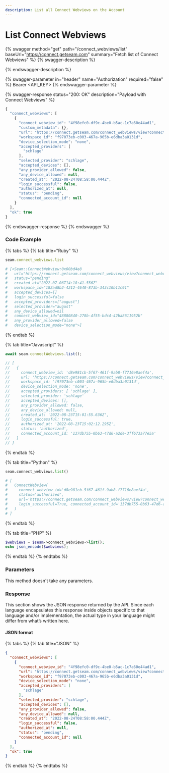 ```yaml
---
description: List all Connect Webviews on the Account
---
```


# List Connect Webviews

{% swagger method="get" path="/connect_webviews/list" baseUrl="https://connect.getseam.com" summary="Fetch list of Connect Webviews" %}
{% swagger-description %}

{% endswagger-description %}

{% swagger-parameter in="header" name="Authorization" required="false" %}
Bearer <API_KEY>
{% endswagger-parameter %}

{% swagger-response status="200: OK" description="Payload with Connect Webviews" %}
```javascript
{
  "connect_webviews": [
    {
      "connect_webview_id": "4f98efc0-df9c-4be0-b5ac-1c7a60e44ad1",
      "custom_metadata": {},
      "url": "https://connect.getseam.com/connect_webviews/view?connect_webview_id=4f98efc0-df9c-4be0-b5ac-1c7a60e44ad1&auth_token=Q7RPKrBwpdS9pLaHRbme7SF491SHv6dUv",
      "workspace_id": "f97073eb-c003-467a-965b-e6dba3a0131d",
      "device_selection_mode": "none",
      "accepted_providers": [
        "schlage"
      ],
      "selected_provider": "schlage",
      "accepted_devices": [],
      "any_provider_allowed": false,
      "any_device_allowed": null,
      "created_at": "2022-08-24T08:58:00.444Z",
      "login_successful": false,
      "authorized_at": null,
      "status": "pending",
      "connected_account_id": null
    }
  ],
  "ok": true
}
```
{% endswagger-response %}
{% endswagger %}

### Code Example

{% tabs %}
{% tab title="Ruby" %}
```ruby
seam.connect_webviews.list

# [<Seam::ConnectWebview:0x00bd4e8                                                            
#   url="https://connect.getseam.com/connect_webviews/view?connect_webview_id=48880840-278b-4f55-bdc4-42ba8611952b&auth_token=asjDHKADH8392hf923FH"
#   status="pending"                                                                         
#   created_at="2022-07-06T14:18:41.556Z"                                                    
#   workspace_id="182ad8b2-4212-4640-873b-343c10b11c91"                                      
#   accepted_devices=[]                                                                      
#   login_successful=false                                                                   
#   accepted_providers=["august"]               
#   selected_provider="august"                                             
#   any_device_allowed=nil                                                                   
#   connect_webview_id="48880840-278b-4f55-bdc4-42ba8611952b"                                
#   any_provider_allowed=false                                                               
#   device_selection_mode="none">]
```
{% endtab %}

{% tab title="Javascript" %}
```javascript
await seam.connectWebviews.list();

// [
//   {
//     connect_webview_id: 'd8e981cb-5f67-461f-9ab8-f7716e8aef4a',
//     url: 'https://connect.getseam.com/connect_webviews/view?connect_webview_id=d8e981cb-5f67-461f-9ab8-f7716e8aef4a&auth_token=L9ASMhP19fTbuWbsTLjWdGLUsT1UAVqLX',
//     workspace_id: 'f97073eb-c003-467a-965b-e6dba3a0131d',
//     device_selection_mode: 'none',
//     accepted_providers: [ 'schlage' ],
//     selected_provider: 'schlage'
//     accepted_devices: [],
//     any_provider_allowed: false,
//     any_device_allowed: null,
//     created_at: '2022-08-23T15:01:55.636Z',
//     login_successful: true,
//     authorized_at: '2022-08-23T15:02:12.295Z',
//     status: 'authorized',
//     connected_account_id: '137db755-0b63-47d6-a2de-3ff673a77e5a'
//   }
// ]
```
{% endtab %}

{% tab title="Python" %}
```python
seam.connect_webviews.list()

# [
#   ConnectWebview(
#     connect_webview_id='d8e981cb-5f67-461f-9ab8-f7716e8aef4a', 
#     status='authorized', 
#     url='https://connect.getseam.com/connect_webviews/view?connect_webview_id=d8e981cb-5f67-461f-9ab8-f7716e8aef4a&auth_token=L9ASMhP19fTbuWbsTLjWdGLUsT1UAVqLX', 
#     login_successful=True, connected_account_id='137db755-0b63-47d6-a2de-3ff673a77e5a'
#   )
# ]
```
{% endtab %}

{% tab title="PHP" %}
```php
$webviews = $seam->connect_webviews->list();
echo json_encode($webviews);
```
{% endtab %}
{% endtabs %}

### Parameters

This method doesn't take any parameters.

### Response

This section shows the JSON response returned by the API. Since each language encapsulates this response inside objects specific to that language and/or implementation, the actual type in your language might differ from what’s written here.

#### JSON format

{% tabs %}
{% tab title="JSON" %}
```json
{
  "connect_webviews": [
    {
      "connect_webview_id": "4f98efc0-df9c-4be0-b5ac-1c7a60e44ad1",
      "url": "https://connect.getseam.com/connect_webviews/view?connect_webview_id=4f98efc0-df9c-4be0-b5ac-1c7a60e44ad1&auth_token=Q7RPKrBwpdS9pLaHRbme7SF491SHv6dUv",
      "workspace_id": "f97073eb-c003-467a-965b-e6dba3a0131d",
      "device_selection_mode": "none",
      "accepted_providers": [
        "schlage"
      ],
      "selected_provider": "schlage",
      "accepted_devices": [],
      "any_provider_allowed": false,
      "any_device_allowed": null,
      "created_at": "2022-08-24T08:58:00.444Z",
      "login_successful": false,
      "authorized_at": null,
      "status": "pending",
      "connected_account_id": null
    }
  ],
  "ok": true
}
```
{% endtab %}
{% endtabs %}
